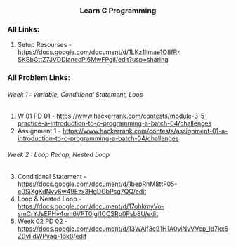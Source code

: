 <h3 align="center"> Learn C Programming </h3>

### All Links:

1. Setup Resourses - https://docs.google.com/document/d/1LKz1Ilmae1O8fR-SKBbGttZ7JVDDIanccPI6MwFPgiI/edit?usp=sharing


### All Problem Links:
<h6> Week 1 : Variable, Conditional Statement, Loop </h6>

1. W 01 PD 01 - https://www.hackerrank.com/contests/module-3-5-practice-a-introduction-to-c-programming-a-batch-04/challenges
2. Assignment 1 - https://www.hackerrank.com/contests/assignment-01-a-introduction-to-c-programming-a-batch-04/challenges

<h6> Week 2 : Loop Recap, Nested Loop</h6>

3. Conditional Statement - https://docs.google.com/document/d/1bepRhM8ttF05-c0SjXgKdNvy6w49Ezx3HgDGbPsg7QQ/edit
4. Loop & Nested Loop - https://docs.google.com/document/d/17ohkmyVo-smCrYJsEPHv4om6VPT0igi1CCSRp0Psb8U/edit
5. Week 02 PD 02 - https://docs.google.com/document/d/13WAjf3c91H1A0yiNvVVcp_ld7kx6ZBvFdWPvaq-16k8/edit